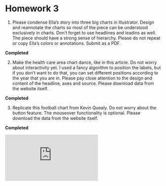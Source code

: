 # Homework 3

1. Please condense Ella’s story into three big charts in Illustrator. Design and reannotate the charts so most of the piece can
be understood exclusively in charts. Don’t forget to use headlines and leadins as well.
The piece should have a strong sense of hierarchy. Please do not repeat or copy Ella’s
colors or annotations. Submit as a PDF.

**Completed**

2. Make the health care area chart dance, like in this article. Do not worry about interactivity
yet. I used a fancy algorithm to position the labels, but if you don’t want to do that, you
can set different positions according to the year that you are in. Please pay close
attention to the design and content of the headline, axes and source. Please download
data from the website itself.

**Completed**

3. Replicate this football chart from Kevin Quealy. Do not worry about the button feature.
The mouseover functionality is optional. Please download the data from the website
itself.

**Completed**

![alt text](https://github.com/jacobjameson/ppha-30560/blob/main/Homework%203/index.html%20as%20pdf.pdf)
